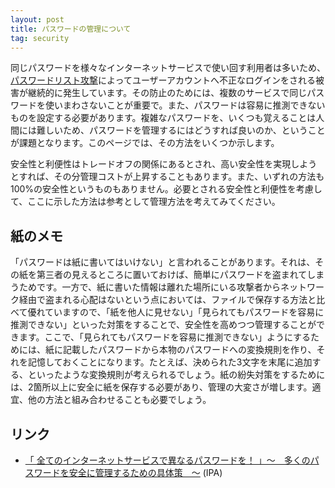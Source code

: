 ```yaml
---
layout: post
title: パスワードの管理について
tag: security
---
```

同じパスワードを様々なインターネットサービスで使い回す利用者は多いため、[パスワードリスト攻撃](https://www.jpcert.or.jp/pr/2014/pr140004.html)によってユーザーアカウントへ不正なログインをされる被害が継続的に発生しています。その防止のためには、複数のサービスで同じパスワードを使いまわさないことが重要で。また、パスワードは容易に推測できないものを設定する必要があります。複雑なパスワードを、いくつも覚えることは人間には難しいため、パスワードを管理するにはどうすれば良いのか、ということが課題となります。このページでは、その方法をいくつか示します。

安全性と利便性はトレードオフの関係にあるとされ、高い安全性を実現しようとすれば、その分管理コストが上昇することもあります。また、いずれの方法も100%の安全性というものもありません。必要とされる安全性と利便性を考慮して、ここに示した方法は参考として管理方法を考えてみてください。

## 紙のメモ

「パスワードは紙に書いてはいけない」と言われることがあります。それは、その紙を第三者の見えるところに置いておけば、簡単にパスワードを盗まれてしまうためです。一方で、紙に書いた情報は離れた場所にいる攻撃者からネットワーク経由で盗まれる心配はないという点においては、ファイルで保存する方法と比べて優れていますので、「紙を他人に見せない」「見られてもパスワードを容易に推測できない」といった対策をすることで、安全性を高めつつ管理することができます。ここで、「見られてもパスワードを容易に推測できない」ようにするためには、紙に記載したパスワードから本物のパスワードへの変換規則を作り、それを記憶しておくことになります。たとえば、決められた3文字を末尾に追加する、といったような変換規則が考えられるでしょう。紙の紛失対策をするためには、2箇所以上に安全に紙を保存する必要があり、管理の大変さが増します。適宜、他の方法と組み合わせることも必要でしょう。



## リンク
- [「 全てのインターネットサービスで異なるパスワードを！ 」～　多くのパスワードを安全に管理するための具体策　～](http://www.ipa.go.jp/security/txt/2013/08outline.html) (IPA)


